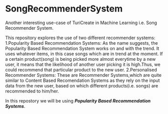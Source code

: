 # SongRecommenderSystem
Another interesting use-case of TuriCreate in Machine Learning i.e. Song Recommender System.

This repository explores the use of two different recommender systems:\
1.Popularity Based Recommendation Systems: As the name suggests, the Popularity Based Recommendation System works on and with the trend. It uses whatever items, in this case songs which are in trend at the moment. If a certain product(song) is being picked more almost everytime by a new user, it means that the likelihood of another user picking it is high.Thus, we could recommend that particular product to the new user.
2.Personalised Recommender Systems: These are Recommender Systems,which are quite similar to Content Based Recomendation Systems as they rely on the input data from the new user, based on which different products(i.e. songs) are recommended to him/her.

In this repostory we will be using **_Popularity Based Recommendation Systems_**.
